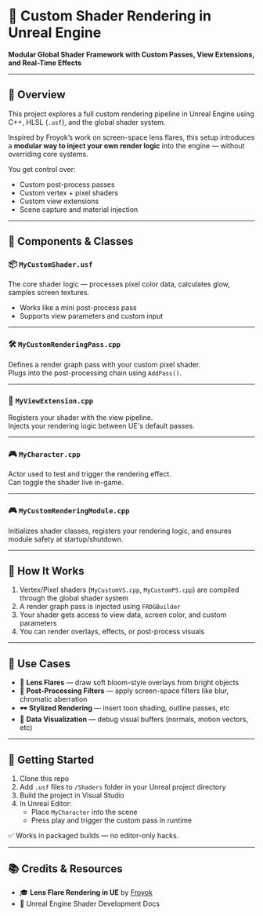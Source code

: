 # 🔆 Custom Shader Rendering in Unreal Engine
**Modular Global Shader Framework with Custom Passes, View Extensions, and Real-Time Effects**

---

## 🎯 Overview

This project explores a full custom rendering pipeline in Unreal Engine using C++, HLSL (`.usf`), and the global shader system.

Inspired by Froyok’s work on screen-space lens flares, this setup introduces a **modular way to inject your own render logic** into the engine — without overriding core systems.

You get control over:
- Custom post-process passes
- Custom vertex + pixel shaders
- Custom view extensions
- Scene capture and material injection

---

## 🧱 Components & Classes

### 📦 `MyCustomShader.usf`
The core shader logic — processes pixel color data, calculates glow, samples screen textures.

- Works like a mini post-process pass
- Supports view parameters and custom input

---

### 🛠 `MyCustomRenderingPass.cpp`
Defines a render graph pass with your custom pixel shader.  
Plugs into the post-processing chain using `AddPass()`.

---

### 🧠 `MyViewExtension.cpp`
Registers your shader with the view pipeline.  
Injects your rendering logic between UE's default passes.

---

### 🎮 `MyCharacter.cpp`
Actor used to test and trigger the rendering effect.  
Can toggle the shader live in-game.

---

### 🎮 `MyCustomRenderingModule.cpp`
Initializes shader classes, registers your rendering logic, and ensures module safety at startup/shutdown.

---

## 🔧 How It Works

1. Vertex/Pixel shaders (`MyCustomVS.cpp`, `MyCustomPS.cpp`) are compiled through the global shader system
2. A render graph pass is injected using `FRDGBuilder`
3. Your shader gets access to view data, screen color, and custom parameters
4. You can render overlays, effects, or post-process visuals

---

## 🧪 Use Cases

- 🔦 **Lens Flares** — draw soft bloom-style overlays from bright objects  
- 🧼 **Post-Processing Filters** — apply screen-space filters like blur, chromatic aberration  
- 🕶 **Stylized Rendering** — insert toon shading, outline passes, etc  
- 🧬 **Data Visualization** — debug visual buffers (normals, motion vectors, etc)

---

## 🚀 Getting Started

1. Clone this repo
2. Add `.usf` files to `/Shaders` folder in your Unreal project directory
3. Build the project in Visual Studio
4. In Unreal Editor:
   - Place `MyCharacter` into the scene
   - Press play and trigger the custom pass in runtime

✅ Works in packaged builds — no editor-only hacks.

---

## 📚 Credits & Resources

- 🎓 **Lens Flare Rendering in UE** by [Froyok](https://www.froyok.fr/blog/2021-09-ue4-custom-lens-flare/)
- 📘 Unreal Engine Shader Development Docs
